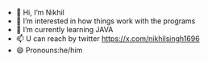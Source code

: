- 👋 Hi, I’m Nikhil
- 👀 I’m interested in  how things work with the programs
- 🌱 I’m currently learning JAVA
- 📫 U can reach by twitter https://x.com/nikhilsingh1696
- 😄 Pronouns:he/him



